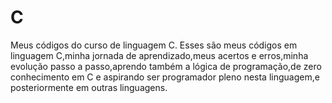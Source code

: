 # C
Meus códigos do curso de linguagem C. Esses são meus códigos em linguagem C,minha jornada de aprendizado,meus acertos e erros,minha evolução passo a passo,aprendo também a lógica de programação,de zero conhecimento em C e aspirando ser programador pleno nesta linguagem,e posteriormente em outras linguagens.
